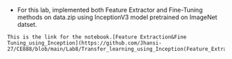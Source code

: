 
- For this lab, implemented both Feature Extractor and Fine-Tuning methods on data.zip using InceptionV3 model pretrained on ImageNet datset.
```
This is the link for the notebook.[Feature Extraction&Fine Tuning_using_Inception](https://github.com/Jhansi-27/CE888/blob/main/Lab8/Transfer_learning_using_Inception(Feature_Extraction_and_Finetuning).ipynb)
```
